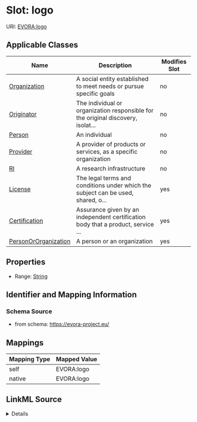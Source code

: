 

# Slot: logo



URI: [EVORA:logo](https://evora-project.eu/logo)



<!-- no inheritance hierarchy -->





## Applicable Classes

| Name | Description | Modifies Slot |
| --- | --- | --- |
| [Organization](Organization.md) | A social entity established to meet needs or pursue specific goals |  no  |
| [Originator](Originator.md) | The individual or organization responsible for the original discovery, isolat... |  no  |
| [Person](Person.md) | An individual |  no  |
| [Provider](Provider.md) | A provider of products or services, as a specific organization |  no  |
| [RI](RI.md) | A research infrastructure |  no  |
| [License](License.md) | The legal terms and conditions under which the subject can be used, shared, o... |  yes  |
| [Certification](Certification.md) | Assurance given by an independent certification body that a product, service ... |  yes  |
| [PersonOrOrganization](PersonOrOrganization.md) | A person or an organization |  yes  |







## Properties

* Range: [String](String.md)





## Identifier and Mapping Information







### Schema Source


* from schema: https://evora-project.eu/




## Mappings

| Mapping Type | Mapped Value |
| ---  | ---  |
| self | EVORA:logo |
| native | EVORA:logo |




## LinkML Source

<details>
```yaml
name: logo
from_schema: https://evora-project.eu/
rank: 1000
alias: logo
domain_of:
- PersonOrOrganization
- License
- Certification
range: string

```
</details>